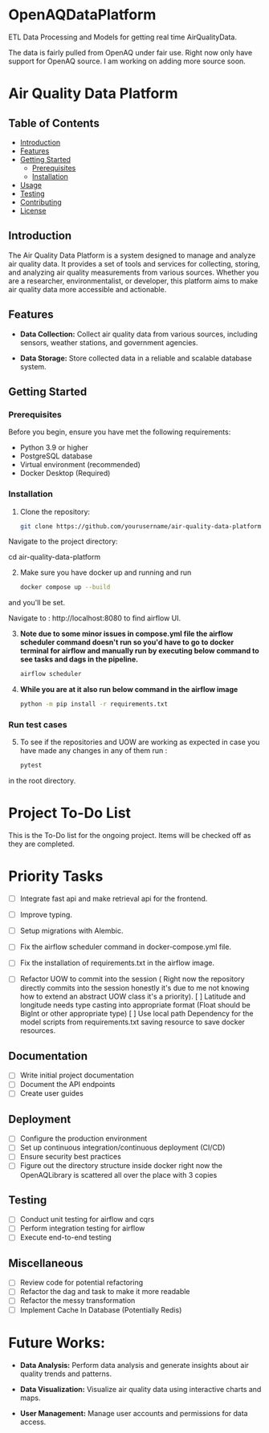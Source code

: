 # OpenAQDataPlatform
ETL Data Processing and Models for getting real time AirQualityData. 

The data is fairly pulled from OpenAQ under fair use. Right now only have support for OpenAQ source. I am working on adding more source soon. 

# Air Quality Data Platform


## Table of Contents

- [Introduction](#introduction)
- [Features](#features)
- [Getting Started](#getting-started)
  - [Prerequisites](#prerequisites)
  - [Installation](#installation)
- [Usage](#usage)
- [Testing](#testing)
- [Contributing](#contributing)
- [License](#license)

## Introduction

The Air Quality Data Platform is a system designed to manage and analyze air quality data. It provides a set of tools and services for collecting, storing, and analyzing air quality measurements from various sources. Whether you are a researcher, environmentalist, or developer, this platform aims to make air quality data more accessible and actionable.

## Features

- **Data Collection:** Collect air quality data from various sources, including sensors, weather stations, and government agencies.

- **Data Storage:** Store collected data in a reliable and scalable database system.


## Getting Started

### Prerequisites

Before you begin, ensure you have met the following requirements:

- Python 3.9 or higher
- PostgreSQL database
- Virtual environment (recommended)
- Docker Desktop (Required)

### Installation

1. Clone the repository:

   ```bash
   git clone https://github.com/yourusername/air-quality-data-platform.git
Navigate to the project directory:


cd air-quality-data-platform

2. Make sure you have docker up and running and run 

    ```bash
    docker compose up --build
and you'll be set.

Navigate to : http://localhost:8080 to find airflow UI.

3. **Note due to some minor issues in compose.yml file the airflow scheduler command doesn't run so you'd have to go to docker terminal for airflow and manually run by executing below command to see tasks and dags in the pipeline.**
      
      ```bash
      airflow scheduler 
4. **While you are at it also run below command in the airflow image**

      ```bash 
      python -m pip install -r requirements.txt
### Run test cases 

5. To see if the repositories and UOW are working as expected in case you have made any changes in any of them run :
      ```bash
      pytest
in the root directory.



# Project To-Do List

This is the To-Do list for the ongoing project. Items will be checked off as they are completed.

# Priority Tasks 

- [ ] Integrate fast api and make retrieval api for the frontend.
- [ ] Improve typing.
- [ ] Setup migrations with Alembic.
- [ ] Fix the airflow scheduler command in docker-compose.yml file.
- [ ] Fix the installation of requirements.txt in the airflow image.
- [ ] Refactor UOW to commit into the session ( Right now the 
      repository directly commits into the session honestly it's due to me not knowing how to extend an abstract UOW class it's a priority).
  [ ] Latitude and longitude needs type casting into appropriate format (Float
      should be BigInt or other appropriate type)
  [ ] Use local path Dependency for the model scripts from requirements.txt saving
      resource to save docker resources.



## Documentation

- [ ] Write initial project documentation
- [ ] Document the API endpoints
- [ ] Create user guides

## Deployment

- [ ] Configure the production environment
- [ ] Set up continuous integration/continuous deployment (CI/CD)
- [ ] Ensure security best practices
- [ ] Figure out the directory structure inside docker right now the OpenAQLibrary is scattered all over the place with 3 copies

## Testing

- [ ] Conduct unit testing for airflow and cqrs
- [ ] Perform integration testing for airflow
- [ ] Execute end-to-end testing

## Miscellaneous

- [ ] Review code for potential refactoring
- [ ] Refactor the dag and task to make it more readable 
- [ ] Refactor the messy transformation
- [ ] Implement Cache In Database (Potentially Redis) 

# Future Works:

- **Data Analysis:** Perform data analysis and generate insights about air quality trends and patterns.

- **Data Visualization:** Visualize air quality data using interactive charts and maps.

- **User Management:** Manage user accounts and permissions for data access.
